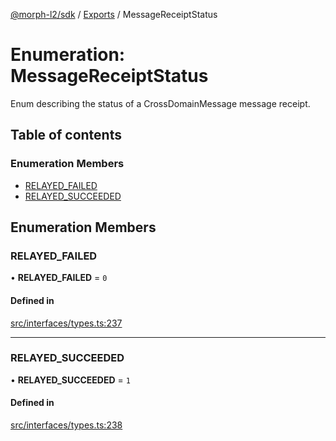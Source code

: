 [@morph-l2/sdk](../intro.md) / [Exports](../modules) / MessageReceiptStatus

# Enumeration: MessageReceiptStatus

Enum describing the status of a CrossDomainMessage message receipt.

## Table of contents

### Enumeration Members

- [RELAYED\_FAILED](MessageReceiptStatus#relayed_failed)
- [RELAYED\_SUCCEEDED](MessageReceiptStatus#relayed_succeeded)

## Enumeration Members

### RELAYED\_FAILED

• **RELAYED\_FAILED** = ``0``

#### Defined in

[src/interfaces/types.ts:237](https://github.com/morph-l2/sdk/tree/97c4394/src/interfaces/types.ts#L237)

___

### RELAYED\_SUCCEEDED

• **RELAYED\_SUCCEEDED** = ``1``

#### Defined in

[src/interfaces/types.ts:238](https://github.com/morph-l2/sdk/tree/97c4394/src/interfaces/types.ts#L238)
